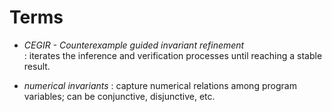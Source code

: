 # Terms

* _CEGIR - Counterexample guided invariant refinement_   
  : iterates the inference and verification processes until reaching a stable result.

* _numerical invariants_
  : capture numerical relations among program variables; can be conjunctive, disjunctive, etc.

